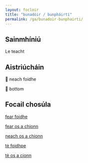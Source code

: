 ```yaml
---
layout: focloir
title: "bunadóir / bunpháirtí"
permalink: /ga/bunadoir-bunphairti/
---
```


## Sainmhíniú

Le teacht

## Aistriúcháin

&#x1f3f4;&#xe0067;&#xe0062;&#xe0073;&#xe0063;&#xe0074;&#xe007f; neach foidhe

&#x1f3f4;&#xe0067;&#xe0062;&#xe0065;&#xe006e;&#xe0067;&#xe007f; bottom

## Focail chosúla

[fear foidhe](https://faclair.lgbt/fear-foidhe)

[fear os a chionn](https://faclair.lgbt/fear-os-a-chionn)

[neach os a chionn](https://faclair.lgbt/neach-os-a-chionn)

[tè foidhpe](https://faclair.lgbt/te-foidhpe)

[tè os a cionn](https://faclair.lgbt/te-os-a-cionn)